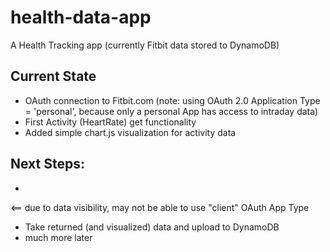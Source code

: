 # health-data-app
A Health Tracking app (currently Fitbit data stored to DynamoDB)

## Current State
- OAuth connection to Fitbit.com (note: using OAuth 2.0 Application Type = 'personal', because only a personal App has access to intraday data)
- First Activity (HeartRate) get functionality
- Added simple chart.js visualization for activity data

## Next Steps:
- ~~~ Re-configure OAuth profile information for better visibility for POC Web app ~~~<br>
<== due to data visibility, may not be able to use "client" OAuth App Type
- Take returned (and visualized) data and upload to DynamoDB
- much more later
